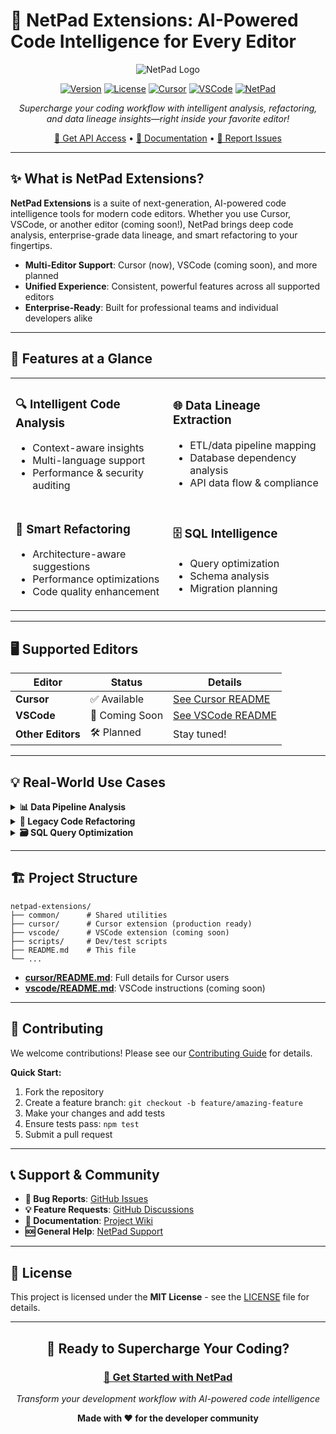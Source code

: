 # 🚀 NetPad Extensions: AI-Powered Code Intelligence for Every Editor

<div align="center">

![NetPad Logo](https://github.com/mrlynn/netpad-cursor-extensions/raw/main/cursor/media/netpad.png)

[![Version](https://img.shields.io/badge/version-1.0.0-blue.svg)](https://github.com/mrlynn/netpad-cursor-extensions)
[![License](https://img.shields.io/badge/license-MIT-green.svg)](LICENSE)
[![Cursor](https://img.shields.io/badge/Cursor-Ready-purple.svg)](https://cursor.sh)
[![VSCode](https://img.shields.io/badge/VSCode-Coming%20Soon-lightgrey.svg)](https://code.visualstudio.com/)
[![NetPad](https://img.shields.io/badge/Powered%20by-NetPad%20AI-orange.svg)](https://netpad.io)

*Supercharge your coding workflow with intelligent analysis, refactoring, and data lineage insights—right inside your favorite editor!*

[🔗 Get API Access](https://netpad.io) • [📖 Documentation](https://github.com/mrlynn/netpad-cursor-extensions/wiki) • [🐛 Report Issues](https://github.com/mrlynn/netpad-cursor-extensions/issues)

</div>

---

## ✨ What is NetPad Extensions?

**NetPad Extensions** is a suite of next-generation, AI-powered code intelligence tools for modern code editors. Whether you use Cursor, VSCode, or another editor (coming soon!), NetPad brings deep code analysis, enterprise-grade data lineage, and smart refactoring to your fingertips.

- **Multi-Editor Support**: Cursor (now), VSCode (coming soon), and more planned
- **Unified Experience**: Consistent, powerful features across all supported editors
- **Enterprise-Ready**: Built for professional teams and individual developers alike

---

## 🌟 Features at a Glance

<table>
<tr>
<td width="50%">

### 🔍 **Intelligent Code Analysis**
- Context-aware insights
- Multi-language support
- Performance & security auditing

</td>
<td width="50%">

### 🌐 **Data Lineage Extraction**
- ETL/data pipeline mapping
- Database dependency analysis
- API data flow & compliance

</td>
</tr>
<tr>
<td>

### 🔧 **Smart Refactoring**
- Architecture-aware suggestions
- Performance optimizations
- Code quality enhancement

</td>
<td>

### 🗄️ **SQL Intelligence**
- Query optimization
- Schema analysis
- Migration planning

</td>
</tr>
</table>

---

## 🖥️ Supported Editors

| Editor  | Status        | Details |
|---------|--------------|---------|
| **Cursor** | ✅ Available | [See Cursor README](./cursor/README.md) |
| **VSCode** | 🚧 Coming Soon | [See VSCode README](./vscode/README.md) |
| **Other Editors** | 🛠️ Planned | Stay tuned! |

---

## 💡 Real-World Use Cases

<details>
<summary><strong>📊 Data Pipeline Analysis</strong></summary>

```python
# Select this ETL code and use "Extract Data Lineage"
import pandas as pd
from sqlalchemy import create_engine

# Extract
data = pd.read_sql("SELECT * FROM customers", engine)
# ...
```

**NetPad will generate:**
- Complete data lineage diagram
- Table dependency mapping
- Transformation impact analysis
- Performance optimization suggestions

</details>

<details>
<summary><strong>🔧 Legacy Code Refactoring</strong></summary>

```javascript
// Select this code and use "Refactor Code"
function processUserData(users) {
    var result = [];
    for (var i = 0; i < users.length; i++) {
        if (users[i].status == 'active') {
            result.push({
                id: users[i].id,
                name: users[i].firstName + ' ' + users[i].lastName,
                email: users[i].email.toLowerCase()
            });
        }
    }
    return result;
}
```

**NetPad suggests:**
- Modern ES6+ syntax improvements
- Performance optimizations
- Type safety enhancements
- Error handling best practices

</details>

<details>
<summary><strong>🗃️ SQL Query Optimization</strong></summary>

```sql
-- Select this query and use "SQL Metadata Lookup"
SELECT u.name, COUNT(o.id) as order_count, SUM(o.total) as revenue
FROM users u
LEFT JOIN orders o ON u.id = o.user_id
WHERE u.created_at >= '2023-01-01'
  AND u.status = 'active'
GROUP BY u.id, u.name
HAVING COUNT(o.id) > 5
ORDER BY revenue DESC;
```

**NetPad provides:**
- Index recommendations
- Query execution plan analysis
- Schema relationship insights
- Performance optimization tips

</details>

---

## 🏗️ Project Structure

```
netpad-extensions/
├── common/      # Shared utilities
├── cursor/      # Cursor extension (production ready)
├── vscode/      # VSCode extension (coming soon)
├── scripts/     # Dev/test scripts
├── README.md    # This file
└── ...
```

- **[cursor/README.md](./cursor/README.md)**: Full details for Cursor users
- **[vscode/README.md](./vscode/README.md)**: VSCode instructions (coming soon)

---

## 🤝 Contributing

We welcome contributions! Please see our [Contributing Guide](CONTRIBUTING.md) for details.

**Quick Start:**
1. Fork the repository
2. Create a feature branch: `git checkout -b feature/amazing-feature`
3. Make your changes and add tests
4. Ensure tests pass: `npm test`
5. Submit a pull request

---

## 📞 Support & Community

- **🐛 Bug Reports**: [GitHub Issues](https://github.com/mrlynn/netpad-cursor-extensions/issues)
- **💡 Feature Requests**: [GitHub Discussions](https://github.com/mrlynn/netpad-cursor-extensions/discussions)
- **📖 Documentation**: [Project Wiki](https://github.com/mrlynn/netpad-cursor-extensions/wiki)
- **🆘 General Help**: [NetPad Support](https://netpad.io/support)

---

## 📄 License

This project is licensed under the **MIT License** - see the [LICENSE](LICENSE) file for details.

---

<div align="center">

## 🌟 **Ready to Supercharge Your Coding?**

### [🚀 Get Started with NetPad](https://netpad.io)

*Transform your development workflow with AI-powered code intelligence*

**Made with ❤️ for the developer community**

</div>